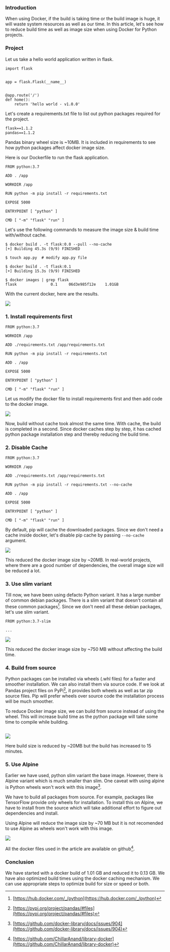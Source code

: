 <!--
.. title: Make Python Docker Builds Slim & Fast
.. slug: python-docker-build-slim-fast
.. date: 2020-10-31 18:23:13 UTC+05:30
.. tags: python, devops, featured
.. category:
.. link:
.. description: How to speed up python docker builds and reduce build time.
.. type: text
-->

### Introduction

When using Docker, if the build is taking time or the build image is huge, it will waste system resources as well as our time. In this article, let's see how to reduce build time as well as image size when using Docker for Python projects.


### Project

Let us take a hello world application written in flask.

```
import flask


app = flask.Flask(__name__)


@app.route('/')
def home():
    return 'hello world - v1.0.0'
```

Let's create a requirements.txt file to list out python packages required for the project.

```
flask==1.1.2
pandas==1.1.2
```

Pandas binary wheel size is ~10MB. It is included in requirements to see how python packages affect docker image size.

Here is our Dockerfile to run the flask application.

```
FROM python:3.7

ADD . /app

WORKDIR /app

RUN python -m pip install -r requirements.txt

EXPOSE 5000

ENTRYPOINT [ "python" ]

CMD [ "-m" "flask" "run" ]
```

Let's use the following commands to measure the image size & build time with/without cache.

```
$ docker build . -t flask:0.0 --pull --no-cache
[+] Building 45.3s (9/9) FINISHED

$ touch app.py  # modify app.py file

$ docker build . -t flask:0.1
[+] Building 15.3s (9/9) FINISHED

$ docker images | grep flask
flask               0.1     06d3e985f12e    1.01GB
```

With the current docker, here are the results.

<img src="/images/docker0.png" style="vertical-align:middle" />


### 1. Install requirements first

```
FROM python:3.7

WORKDIR /app

ADD ./requirements.txt /app/requirements.txt

RUN python -m pip install -r requirements.txt

ADD . /app

EXPOSE 5000

ENTRYPOINT [ "python" ]

CMD [ "-m" "flask" "run" ]
```

Let us modify the docker file to install requirements first and then add code to the docker image.


<img src="/images/docker1.png" style="vertical-align:middle" />


Now, build without cache took almost the same time. With cache, the build is completed in a second. Since docker caches step by step, it has cached python package installation step and thereby reducing the build time.

### 2. Disable Cache

```
FROM python:3.7

WORKDIR /app

ADD ./requirements.txt /app/requirements.txt

RUN python -m pip install -r requirements.txt --no-cache

ADD . /app

EXPOSE 5000

ENTRYPOINT [ "python" ]

CMD [ "-m" "flask" "run" ]
```

By default, pip will cache the downloaded packages. Since we don't need a cache inside docker, let's disable pip cache by passing `--no-cache` argument.

<img src="/images/docker2.png" style="vertical-align:middle" />

This reduced the docker image size by ~20MB. In real-world projects, where there are a good number of dependencies, the overall image size will be reduced a lot.


### 3. Use slim variant

Till now, we have been using defacto Python variant. It has a large number of common debian packages. There is a slim variant that doesn't contain all these common packages[^dpy]. Since we don't need all these debian packages, let's use slim variant.

```
FROM python:3.7-slim

...
```

<img src="/images/docker3.png" style="vertical-align:middle" />

This reduced the docker image size by ~750 MB without affecting the build time.


### 4. Build from source

Python packages can be installed via wheels (.whl files) for a faster and smoother installation. We can also install them via source code. If we look at Pandas project files on PyPi[^pandas], it provides both wheels as well as tar zip source files. Pip will prefer wheels over source code the installation process will be much smoother.

To reduce Docker image size, we can build from source instead of using the wheel. This will increase build time as the python package will take some time to compile while building.

```

```

<img src="/images/docker4.png" style="vertical-align:middle" />

Here build size is reduced by ~20MB but the build has increased to 15 minutes.


[^pandas]: [https://pypi.org/project/pandas/#files](https://pypi.org/project/pandas/#files)



### 5. Use Alpine

Earlier we have used, python slim variant the base image. However, there is Alpine variant which is much smaller than slim. One caveat with using alpine is Python wheels won't work with this image[^aw].

We have to build all packages from source. For example, packages like TensorFlow provide only wheels for installation. To install this on Alpine, we have to install from the source which will take additional effort to figure out dependencies and install.

Using Alpine will reduce the image size by ~70 MB but it is not recomended to use Alpine as wheels won't work with this image.

<img src="/images/docker5.png" style="vertical-align:middle" />

[^aw]: [https://github.com/docker-library/docs/issues/904](https://github.com/docker-library/docs/issues/904)


All the docker files used in the article are available on github[^gh].


### Conclusion

We have started with a docker build of 1.01 GB and reduced it to 0.13 GB. We have also optimized build times using the docker caching mechanism. We can use appropriate steps to optimize build for size or speed or both.



[^gh]: [https://github.com/ChillarAnand/library-docker](https://github.com/ChillarAnand/library-docker)


[^dpy]: [https://hub.docker.com/_/python](https://hub.docker.com/_/python)
